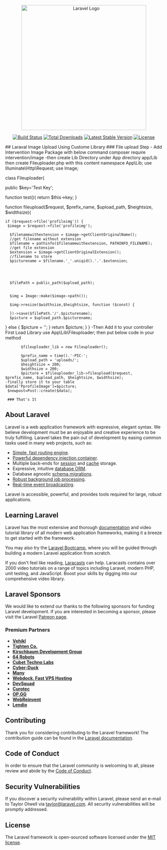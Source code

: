 <p align="center"><a href="https://laravel.com" target="_blank"><img src="https://raw.githubusercontent.com/laravel/art/master/logo-lockup/5%20SVG/2%20CMYK/1%20Full%20Color/laravel-logolockup-cmyk-red.svg" width="400" alt="Laravel Logo"></a></p>

<p align="center">
<a href="https://github.com/laravel/framework/actions"><img src="https://github.com/laravel/framework/workflows/tests/badge.svg" alt="Build Status"></a>
<a href="https://packagist.org/packages/laravel/framework"><img src="https://img.shields.io/packagist/dt/laravel/framework" alt="Total Downloads"></a>
<a href="https://packagist.org/packages/laravel/framework"><img src="https://img.shields.io/packagist/v/laravel/framework" alt="Latest Stable Version"></a>
<a href="https://packagist.org/packages/laravel/framework"><img src="https://img.shields.io/packagist/l/laravel/framework" alt="License"></a>
</p>
## Laraval Image Upload Using Custome Library  
### File upload Step
- Add Intervention Image Package with below command
composer require intervention/image
-then create Lib Directory under App directory
app/Lib then create Fileuploader.php with this content
namespace App\Lib;
use Illuminate\Http\Request;
use Image;

class Fileuploader{

public $key='Test Key';

  function test(){
    return $this->key;
  }

  
  function fileupload($request, $prefix_name, $upload_path, $heightsize, $widthsize){
   
    if ($request->file('profileimg')) {
     $image = $request->file('profileimg');

      $filenamewithextension = $image->getClientOriginalName();
      //get filename without extension
      $filename = pathinfo($filenamewithextension, PATHINFO_FILENAME);
      //get file extension
      $extension = $image->getClientOriginalExtension();
      //filename to store
      $picturename = $filename.'_'.uniqid().'.'.$extension;

 

   
      $filePath = public_path($upload_path);

     
      $img = Image::make($image->path());
      
      $img->resize($widthsize,$heightsize, function ($const) {
       
      })->save($filePath.'/'.$picturename);
      $picture = $upload_path.$picturename;
  } else {
      $picture = '';
  }
    return $picture;
  }
  }
  -Then Add it to your controller
  First Load Library
  use App\Lib\Fileuploader;
   then put below code in your method
   
           $fileuploader_lib = new Fileuploader();

           $prefix_name = time().'-PIC-';
           $upload_path = 'uploads/';
           $heightsize = 200;
           $widthsize = 200;
           $picture = $fileuploader_lib->fileupload($request, $prefix_name, $upload_path, $heightsize, $widthsize);
    -finally store it to your table
    $data['PprofileImage']=$picture;
     $newpost=Post::create($data);

     ### That's It

## About Laravel

Laravel is a web application framework with expressive, elegant syntax. We believe development must be an enjoyable and creative experience to be truly fulfilling. Laravel takes the pain out of development by easing common tasks used in many web projects, such as:

- [Simple, fast routing engine](https://laravel.com/docs/routing).
- [Powerful dependency injection container](https://laravel.com/docs/container).
- Multiple back-ends for [session](https://laravel.com/docs/session) and [cache](https://laravel.com/docs/cache) storage.
- Expressive, intuitive [database ORM](https://laravel.com/docs/eloquent).
- Database agnostic [schema migrations](https://laravel.com/docs/migrations).
- [Robust background job processing](https://laravel.com/docs/queues).
- [Real-time event broadcasting](https://laravel.com/docs/broadcasting).

Laravel is accessible, powerful, and provides tools required for large, robust applications.

## Learning Laravel

Laravel has the most extensive and thorough [documentation](https://laravel.com/docs) and video tutorial library of all modern web application frameworks, making it a breeze to get started with the framework.

You may also try the [Laravel Bootcamp](https://bootcamp.laravel.com), where you will be guided through building a modern Laravel application from scratch.

If you don't feel like reading, [Laracasts](https://laracasts.com) can help. Laracasts contains over 2000 video tutorials on a range of topics including Laravel, modern PHP, unit testing, and JavaScript. Boost your skills by digging into our comprehensive video library.

## Laravel Sponsors

We would like to extend our thanks to the following sponsors for funding Laravel development. If you are interested in becoming a sponsor, please visit the Laravel [Patreon page](https://patreon.com/taylorotwell).

### Premium Partners

- **[Vehikl](https://vehikl.com/)**
- **[Tighten Co.](https://tighten.co)**
- **[Kirschbaum Development Group](https://kirschbaumdevelopment.com)**
- **[64 Robots](https://64robots.com)**
- **[Cubet Techno Labs](https://cubettech.com)**
- **[Cyber-Duck](https://cyber-duck.co.uk)**
- **[Many](https://www.many.co.uk)**
- **[Webdock, Fast VPS Hosting](https://www.webdock.io/en)**
- **[DevSquad](https://devsquad.com)**
- **[Curotec](https://www.curotec.com/services/technologies/laravel/)**
- **[OP.GG](https://op.gg)**
- **[WebReinvent](https://webreinvent.com/?utm_source=laravel&utm_medium=github&utm_campaign=patreon-sponsors)**
- **[Lendio](https://lendio.com)**

## Contributing

Thank you for considering contributing to the Laravel framework! The contribution guide can be found in the [Laravel documentation](https://laravel.com/docs/contributions).

## Code of Conduct

In order to ensure that the Laravel community is welcoming to all, please review and abide by the [Code of Conduct](https://laravel.com/docs/contributions#code-of-conduct).

## Security Vulnerabilities

If you discover a security vulnerability within Laravel, please send an e-mail to Taylor Otwell via [taylor@laravel.com](mailto:taylor@laravel.com). All security vulnerabilities will be promptly addressed.

## License

The Laravel framework is open-sourced software licensed under the [MIT license](https://opensource.org/licenses/MIT).
